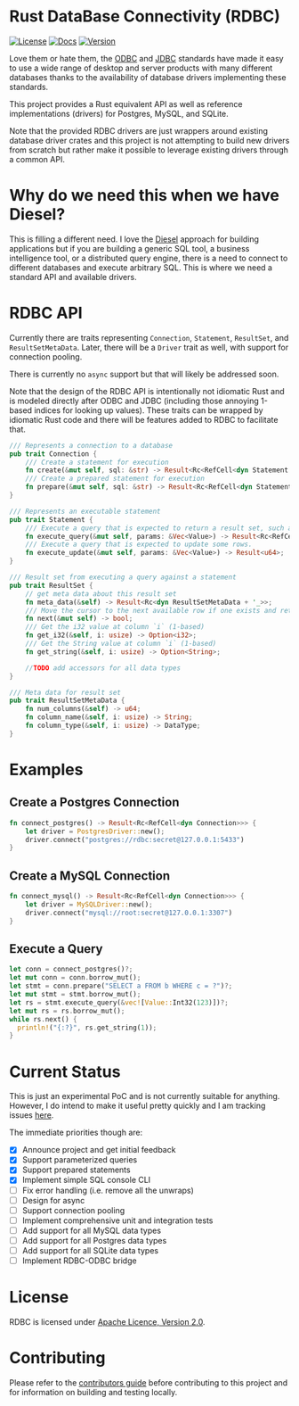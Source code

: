 
# Rust DataBase Connectivity (RDBC)

[![License](https://img.shields.io/badge/License-Apache%202.0-blue.svg)](https://opensource.org/licenses/Apache-2.0)
[![Docs](https://docs.rs/rdbc/badge.svg)](https://docs.rs/rdbc)
[![Version](https://img.shields.io/crates/v/rdbc.svg)](https://crates.io/crates/rdbc)

Love them or hate them, the [ODBC](https://en.wikipedia.org/wiki/Open_Database_Connectivity) and [JDBC](https://en.wikipedia.org/wiki/Java_Database_Connectivity) standards have made it easy to use a wide range of desktop and server products with many different databases thanks to the availability of database drivers implementing these standards.

This project provides a Rust equivalent API as well as reference implementations (drivers) for Postgres, MySQL, and SQLite. 

Note that the provided RDBC drivers are just wrappers around existing database driver crates and this project is not attempting to build new drivers from scratch but rather make it possible to leverage existing drivers through a common API.

# Why do we need this when we have Diesel?

This is filling a different need. I love the [Diesel](https://diesel.rs/) approach for building applications but if you are building a generic SQL tool, a business intelligence tool, or a distributed query engine, there is a need to connect to different databases and execute arbitrary SQL. This is where we need a standard API and available drivers.

# RDBC API

Currently there are traits representing `Connection`, `Statement`, `ResultSet`, and `ResultSetMetaData`. Later, there will be a `Driver` trait as well, with support for connection pooling. 

There is currently no `async` support but that will likely be addressed soon.

Note that the design of the RDBC API is intentionally not idiomatic Rust and is modeled directly after ODBC and JDBC (including those annoying 1-based indices for looking up values). These traits can be wrapped by idiomatic Rust code and there will be features added to RDBC to facilitate that.

```rust
/// Represents a connection to a database
pub trait Connection {
    /// Create a statement for execution
    fn create(&mut self, sql: &str) -> Result<Rc<RefCell<dyn Statement + '_>>>;
    /// Create a prepared statement for execution
    fn prepare(&mut self, sql: &str) -> Result<Rc<RefCell<dyn Statement + '_>>>;
}

/// Represents an executable statement
pub trait Statement {
    /// Execute a query that is expected to return a result set, such as a `SELECT` statement
    fn execute_query(&mut self, params: &Vec<Value>) -> Result<Rc<RefCell<dyn ResultSet + '_>>>;
    /// Execute a query that is expected to update some rows.
    fn execute_update(&mut self, params: &Vec<Value>) -> Result<u64>;
}

/// Result set from executing a query against a statement
pub trait ResultSet {
    // get meta data about this result set
    fn meta_data(&self) -> Result<Rc<dyn ResultSetMetaData + '_>>;
    /// Move the cursor to the next available row if one exists and return true if it does
    fn next(&mut self) -> bool;
    /// Get the i32 value at column `i` (1-based)
    fn get_i32(&self, i: usize) -> Option<i32>;
    /// Get the String value at column `i` (1-based)
    fn get_string(&self, i: usize) -> Option<String>;

    //TODO add accessors for all data types
}

/// Meta data for result set
pub trait ResultSetMetaData {
    fn num_columns(&self) -> u64;
    fn column_name(&self, i: usize) -> String;
    fn column_type(&self, i: usize) -> DataType;
}
```

# Examples

## Create a Postgres Connection

```rust
fn connect_postgres() -> Result<Rc<RefCell<dyn Connection>>> {
    let driver = PostgresDriver::new();
    driver.connect("postgres://rdbc:secret@127.0.0.1:5433")
}
```

## Create a MySQL Connection

```rust
fn connect_mysql() -> Result<Rc<RefCell<dyn Connection>>> {
    let driver = MySQLDriver::new();
    driver.connect("mysql://root:secret@127.0.0.1:3307")
}
```

## Execute a Query

```rust
let conn = connect_postgres()?;
let mut conn = conn.borrow_mut();
let stmt = conn.prepare("SELECT a FROM b WHERE c = ?")?;
let mut stmt = stmt.borrow_mut();
let rs = stmt.execute_query(&vec![Value::Int32(123)])?;
let mut rs = rs.borrow_mut();
while rs.next() {
  println!("{:?}", rs.get_string(1));
}
```

# Current Status

This is just an experimental PoC and is not currently suitable for anything. However, I do intend to make it useful pretty quickly and I am tracking issues [here](https://github.com/andygrove/rdbc/issues).

The immediate priorities though are:

- [x] Announce project and get initial feedback
- [x] Support parameterized queries
- [x] Support prepared statements
- [x] Implement simple SQL console CLI
- [ ] Fix error handling (i.e. remove all the unwraps)
- [ ] Design for async
- [ ] Support connection pooling
- [ ] Implement comprehensive unit and integration tests
- [ ] Add support for all MySQL data types
- [ ] Add support for all Postgres data types
- [ ] Add support for all SQLite data types
- [ ] Implement RDBC-ODBC bridge

# License

RDBC is licensed under [Apache Licence, Version 2.0](/LICENSE).

# Contributing

Please refer to the [contributors guide](CONTRIBUTING.md) before contributing to this project and for information on building and testing locally.
